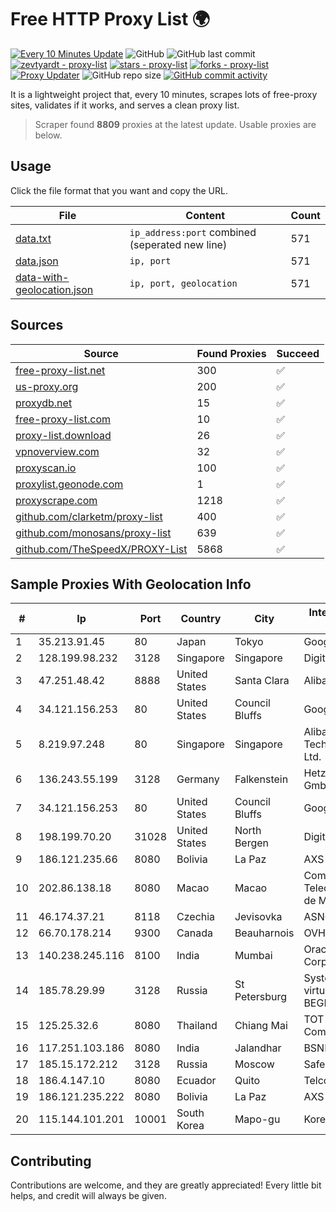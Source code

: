
# Free HTTP Proxy List 🌍

[![Every 10 Minutes Update](https://github.com/mertguvencli/http-proxy-list/actions/workflows/main.yml/badge.svg?branch=main)](https://github.com/mertguvencli/http-proxy-list/actions/workflows/main.yml)
![GitHub](https://img.shields.io/github/license/mertguvencli/http-proxy-list)
![GitHub last commit](https://img.shields.io/github/last-commit/mertguvencli/http-proxy-list)
[![zevtyardt - proxy-list](https://img.shields.io/static/v1?label=zevtyardt&message=proxy-list&color=blue&logo=github)](https://github.com/zevtyardt/proxy-list "Go to GitHub repo")
[![stars - proxy-list](https://img.shields.io/github/stars/zevtyardt/proxy-list?style=social)](https://github.com/zevtyardt/proxy-list)
[![forks - proxy-list](https://img.shields.io/github/forks/zevtyardt/proxy-list?style=social)](https://github.com/zevtyardt/proxy-list)
[![Proxy Updater](https://github.com/zevtyardt/proxy-list/workflows/Proxy%20Updater/badge.svg)](https://github.com/zevtyardt/proxy-list/actions?query=workflow:"Proxy+Updater")
![GitHub repo size](https://img.shields.io/github/repo-size/zevtyardt/proxy-list)
[![GitHub commit activity](https://img.shields.io/github/commit-activity/m/zevtyardt/proxy-list?logo=commits)](https://github.com/zevtyardt/proxy-list/commits/main)

It is a lightweight project that, every 10 minutes, scrapes lots of free-proxy sites, validates if it works, and serves a clean proxy list.

> Scraper found **8809** proxies at the latest update. Usable proxies are below.

## Usage

Click the file format that you want and copy the URL.

|File|Content|Count|
|----|-------|-----|
|[data.txt](https://raw.githubusercontent.com/mertguvencli/http-proxy-list/main/proxy-list/data.txt)|`ip_address:port` combined (seperated new line)|571|
|[data.json](https://raw.githubusercontent.com/mertguvencli/http-proxy-list/main/proxy-list/data.json)|`ip, port`|571|
|[data-with-geolocation.json](https://raw.githubusercontent.com/mertguvencli/http-proxy-list/main/proxy-list/data-with-geolocation.json)|`ip, port, geolocation`|571|

## Sources

|Source|Found Proxies|Succeed|
|------|-------------|-------|
|[free-proxy-list.net](https://free-proxy-list.net)|300|✅|
|[us-proxy.org](https://www.us-proxy.org)|200|✅|
|[proxydb.net](http://proxydb.net)|15|✅|
|[free-proxy-list.com](https://free-proxy-list.com/?page=&port=&type%5B%5D=http&type%5B%5D=https&up_time=0&search=Search)|10|✅|
|[proxy-list.download](https://www.proxy-list.download/HTTP)|26|✅|
|[vpnoverview.com](https://vpnoverview.com/privacy/anonymous-browsing/free-proxy-servers)|32|✅|
|[proxyscan.io](https://www.proxyscan.io)|100|✅|
|[proxylist.geonode.com](https://proxylist.geonode.com/api/proxy-list?limit=300&page=1&sort_by=lastChecked&sort_type=desc&protocols=http,https)|1|✅|
|[proxyscrape.com](https://api.proxyscrape.com/v2/?request=displayproxies&protocol=http&timeout=10000&country=all&ssl=all&anonymity=all)|1218|✅|
|[github.com/clarketm/proxy-list](https://raw.githubusercontent.com/clarketm/proxy-list/master/proxy-list-raw.txt)|400|✅|
|[github.com/monosans/proxy-list](https://raw.githubusercontent.com/monosans/proxy-list/main/proxies/http.txt)|639|✅|
|[github.com/TheSpeedX/PROXY-List](https://raw.githubusercontent.com/TheSpeedX/PROXY-List/master/http.txt)|5868|✅|


## Sample Proxies With Geolocation Info

|#|Ip|Port|Country|City|Internet Service Provider|
|-|--|----|-------|----|-------------------------|
|1|35.213.91.45|80|Japan|Tokyo|Google LLC|
|2|128.199.98.232|3128|Singapore|Singapore|DigitalOcean, LLC|
|3|47.251.48.42|8888|United States|Santa Clara|Alibaba.com LLC|
|4|34.121.156.253|80|United States|Council Bluffs|Google LLC|
|5|8.219.97.248|80|Singapore|Singapore|Alibaba (US) Technology Co., Ltd.|
|6|136.243.55.199|3128|Germany|Falkenstein|Hetzner Online GmbH|
|7|34.121.156.253|80|United States|Council Bluffs|Google LLC|
|8|198.199.70.20|31028|United States|North Bergen|DigitalOcean, LLC|
|9|186.121.235.66|8080|Bolivia|La Paz|AXS Bolivia S. A.|
|10|202.86.138.18|8080|Macao|Macao|Companhia de Telecomunicacoes de Macau|
|11|46.174.37.21|8118|Czechia|Jevisovka|ASNOVOSEDLY|
|12|66.70.178.214|9300|Canada|Beauharnois|OVH SAS|
|13|140.238.245.116|8100|India|Mumbai|Oracle Corporation|
|14|185.78.29.99|3128|Russia|St Petersburg|System servers virtual hosting BEGET.RU|
|15|125.25.32.6|8080|Thailand|Chiang Mai|TOT Public Company Limited|
|16|117.251.103.186|8080|India|Jalandhar|BSNL Internet|
|17|185.15.172.212|3128|Russia|Moscow|SafeData LLC|
|18|186.4.147.10|8080|Ecuador|Quito|Telconet S.A|
|19|186.121.235.222|8080|Bolivia|La Paz|AXS Bolivia S. A.|
|20|115.144.101.201|10001|South Korea|Mapo-gu|Korea Telecom|



## Contributing

Contributions are welcome, and they are greatly appreciated! Every
little bit helps, and credit will always be given.

